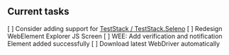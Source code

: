 Current tasks
--------------
[ ] Consider adding support for [TestStack / TestStack.Seleno](https://github.com/TestStack/TestStack.Seleno)
[ ] Redesign WebElement Explorer JS Screen
[ ] WEE: Add verification and notification Element added successfully 
[ ] Download latest WebDriver automatically